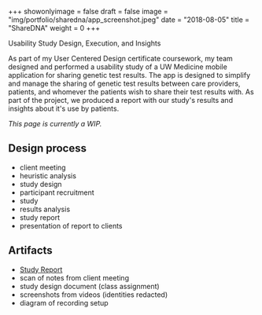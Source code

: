 +++
showonlyimage = false
draft = false
image = "img/portfolio/sharedna/app_screenshot.jpeg"
date = "2018-08-05"
title = "ShareDNA"
weight = 0
+++

Usability Study Design, Execution, and Insights

<!--more-->
As part of my User Centered Design certificate coursework, my team designed and performed a usability study of a UW Medicine mobile application for sharing genetic test results. The app is designed to simplify and manage the sharing of genetic test results between care providers, patients, and whomever the patients wish to share their test results with. As part of the project, we produced a report with our study's results and insights about it's use by patients.

*This page is currently a WIP.*

## Design process

- client meeting
- heuristic analysis
- study design
- participant recruitment
- study
- results analysis
- study report
- presentation of report to clients

## Artifacts

- [Study Report](/img/portfolio/sharedna/study_report.pdf)
- scan of notes from client meeting
- study design document (class assignment)
- screenshots from videos (identities redacted)
- diagram of recording setup

